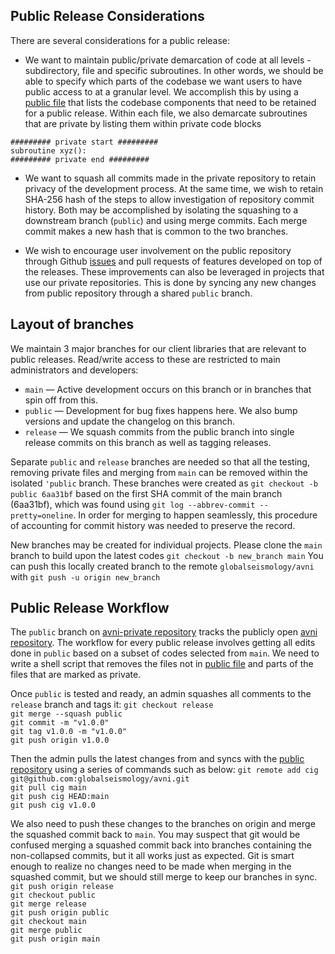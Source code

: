 Public Release Considerations
-----------------------------

There are several considerations for a public release:

* We want to maintain public/private demarcation  of code at all levels - subdirectory, file and specific subroutines. In other words, we should be able to specify which parts of the codebase we want users to have public access to at a granular level. We accomplish this by using a [public file](.public) that lists the codebase components that need to be retained for a public release. Within each file, we also demarcate subroutines that are private by listing them within private code blocks
```
######### private start #########
subroutine xyz():
######### private end #########
```

* We want to squash all commits made in the private repository to retain privacy of the development process. At the same time, we wish to retain SHA-256 hash of the steps to allow investigation of repository commit history. Both may be accomplished by isolating the squashing to a downstream branch (`public`) and using merge commits. Each merge commit makes a new hash that is common to the two branches.

* We wish to encourage user involvement on the public repository through Github [issues](https://github.com/globalseismology/avni/issues) and pull requests of features developed on top of the releases. These improvements can also be leveraged in projects that use our private repositories. This is done by syncing any new changes from public repository through a shared `public` branch.

Layout of branches
------------------

We maintain 3 major branches for our client libraries that are relevant to public releases. Read/write access to these are restricted to main administrators and developers:
* `main` — Active development occurs on this branch or in branches that spin off from this.
* `public` — Development for bug fixes happens here. We also bump versions and update the changelog on this branch. 
* `release` — We squash commits from the public branch into single release commits on this branch as well as tagging releases. 

Separate `public` and `release` branches are needed so that all the testing, removing private files and merging from `main` can be removed within the isolated `'public` branch.  These branches were created as `git checkout -b public 6aa31bf` based on the first SHA commit of the main branch (6aa31bf), which was found using `git log --abbrev-commit --pretty=oneline`. In order for merging to happen seamlessly, this procedure of accounting for commit history was needed to preserve the record.

New branches may be created for individual projects. Please clone the `main` branch to build upon the latest codes
`git checkout -b new_branch main`
You can push this locally created branch to the remote `globalseismology/avni` with
`git push -u origin new_branch`

Public Release Workflow
-----------------------

The `public` branch on [avni-private repository](https://github.com/globalseismology/avni-private) tracks the publicly open [avni repository](https://github.com/globalseismology/avni). The workflow for every public release involves getting all edits done in `public` based on a subset of codes selected from `main`. We need to write a shell script that removes the files not in [public file](.public) and parts of the files that are marked as private.

Once `public` is tested and ready, an admin squashes all comments to the `release` branch and tags it:
`git checkout release`  
`git merge --squash public`  
`git commit -m "v1.0.0"`  
`git tag v1.0.0 -m "v1.0.0"`  
`git push origin v1.0.0`  

Then the admin pulls the latest changes from and syncs with the [public repository](https://github.com/globalseismology/avni) using a series of commands such as below:
`git remote add cig git@github.com:globalseismology/avni.git`  
`git pull cig main`  
`git push cig HEAD:main`  
`git push cig v1.0.0`  

We also need to push these changes to the branches on origin and merge the squashed commit back to `main`. You may suspect that git would be confused merging a squashed commit back into branches containing the non-collapsed commits, but it all works just as expected. Git is smart enough to realize no changes need to be made when merging in the squashed commit, but we should still merge to keep our branches in sync.
`git push origin release`  
`git checkout public`  
`git merge release`  
`git push origin public`  
`git checkout main`  
`git merge public`  
`git push origin main`  